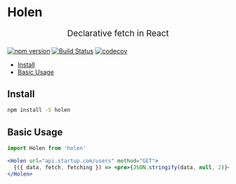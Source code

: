 

# Holen
<p align="center" style="font-size: 1.2rem;">Declarative fetch in React</p>

[![npm version](https://badge.fury.io/js/holen.svg)](https://badge.fury.io/js/holen)
[![Build Status](https://travis-ci.org/tkh44/holen.svg?branch=master)](https://travis-ci.org/tkh44/holen)
[![codecov](https://codecov.io/gh/tkh44/holen/branch/master/graph/badge.svg)](https://codecov.io/gh/tkh44/holen)

-   [Install](#install)
-   [Basic Usage](#basic-usage)

## Install

```bash
npm install -S holen
```

## Basic Usage
```jsx
import Holen from 'holen'

<Holen url="api.startup.com/users" method="GET">
  {({ data, fetch, fetching }) => <pre>{JSON.stringify(data, null, 2)}</pre>}
</Holen> 
```
